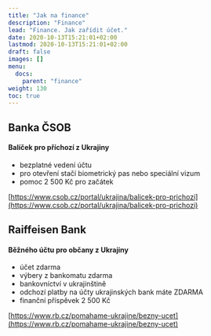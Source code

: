 ```yaml
---
title: "Jak na finance"
description: "Finance"
lead: "Finance. Jak zařídit účet."
date: 2020-10-13T15:21:01+02:00
lastmod: 2020-10-13T15:21:01+02:00
draft: false
images: []
menu:
  docs:
    parent: "finance"
weight: 130
toc: true
---
```

## Banka ČSOB
#### Balíček pro příchozí z Ukrajiny

* bezplatné vedení účtu
* pro otevření stačí biometrický pas nebo speciální vizum
* pomoc 2 500 Kč pro začátek

[https://www.csob.cz/portal/ukrajina/balicek-pro-prichozi](https://www.csob.cz/portal/ukrajina/balicek-pro-prichozi)


## Raiffeisen Bank

#### Běžného účtu pro občany z Ukrajiny
* účet zdarma
* výbery z bankomatu zdarma
* bankovníctví v ukrajinštině
* odchozí platby na účty ukrajinských bank máte ZDARMA
* finanční příspěvek 2 500 Kč

[https://www.rb.cz/pomahame-ukrajine/bezny-ucet](https://www.rb.cz/pomahame-ukrajine/bezny-ucet)
